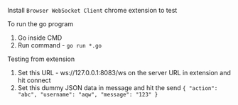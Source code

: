 Install ```Browser WebSocket Client``` chrome extension to test 

To run the go program
1. Go inside CMD
2. Run command - ```go run *.go```

Testing from extension
1. Set this URL - ws://127.0.0.1:8083/ws on the server URL in extension and hit connect
2. Set this dummy JSON data in message and hit the send
    `
{
      "action": "abc",
      "username": "aqw",
      "message": "123"
    }
`
